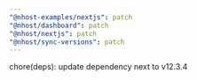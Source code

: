 ```yaml
---
"@nhost-examples/nextjs": patch
"@nhost/dashboard": patch
"@nhost/nextjs": patch
"@nhost/sync-versions": patch
---
```


chore(deps): update dependency next to v12.3.4
